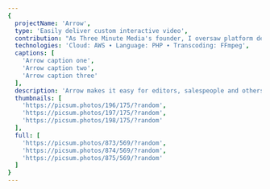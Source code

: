 ```yaml
---
{
  projectName: 'Arrow',
  type: 'Easily deliver custom interactive video',
  contribution: "As Three Minute Media's founder, I oversaw platform development, managing our project lead and prioritizing features.",
  technologies: 'Cloud: AWS ∙ Language: PHP ∙ Transcoding: FFmpeg',
  captions: [
    'Arrow caption one',
    'Arrow caption two',
    'Arrow caption three'
  ],
  description: 'Arrow makes it easy for editors, salespeople and others to customize both content and interactive features on a one-to-one basis without help from a service provider.',
  thumbnails: [
    'https://picsum.photos/196/175/?random',
    'https://picsum.photos/197/175/?random',
    'https://picsum.photos/198/175/?random'
  ],
  full: [
    'https://picsum.photos/873/569/?random',
    'https://picsum.photos/874/569/?random',
    'https://picsum.photos/875/569/?random'
  ]
}
---
```

